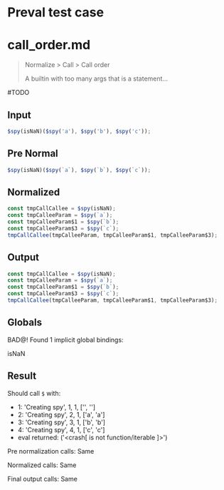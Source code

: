 # Preval test case

# call_order.md

> Normalize > Call > Call order
>
> A builtin with too many args that is a statement...

#TODO

## Input

`````js filename=intro
$spy(isNaN)($spy('a'), $spy('b'), $spy('c'));
`````

## Pre Normal

`````js filename=intro
$spy(isNaN)($spy(`a`), $spy(`b`), $spy(`c`));
`````

## Normalized

`````js filename=intro
const tmpCallCallee = $spy(isNaN);
const tmpCalleeParam = $spy(`a`);
const tmpCalleeParam$1 = $spy(`b`);
const tmpCalleeParam$3 = $spy(`c`);
tmpCallCallee(tmpCalleeParam, tmpCalleeParam$1, tmpCalleeParam$3);
`````

## Output

`````js filename=intro
const tmpCallCallee = $spy(isNaN);
const tmpCalleeParam = $spy(`a`);
const tmpCalleeParam$1 = $spy(`b`);
const tmpCalleeParam$3 = $spy(`c`);
tmpCallCallee(tmpCalleeParam, tmpCalleeParam$1, tmpCalleeParam$3);
`````

## Globals

BAD@! Found 1 implicit global bindings:

isNaN

## Result

Should call `$` with:
 - 1: 'Creating spy', 1, 1, ['<function>', '<function>']
 - 2: 'Creating spy', 2, 1, ['a', 'a']
 - 3: 'Creating spy', 3, 1, ['b', 'b']
 - 4: 'Creating spy', 4, 1, ['c', 'c']
 - eval returned: ('<crash[ <ref> is not function/iterable ]>')

Pre normalization calls: Same

Normalized calls: Same

Final output calls: Same

